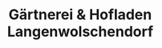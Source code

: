 ---
title: "Gärtnerei & Hofladen Langenwolschendorf"
url: /langenwolschendorf/gaertnerei-und-hofladen-langenwolschendorf/
shop: Hofladen
---